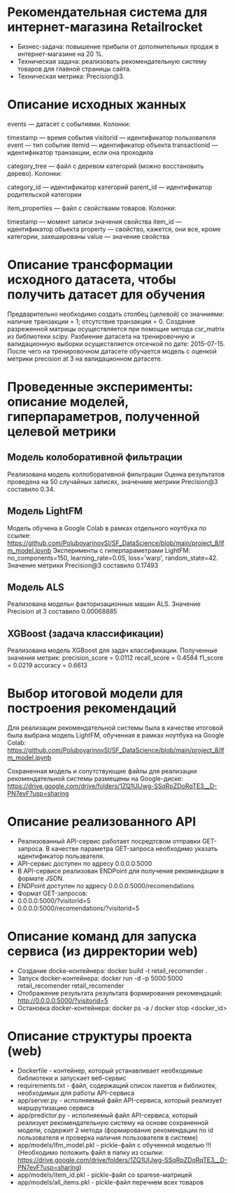 # Рекомендательная система для интернет-магазина Retailrocket
- Бизнес-задача: повышение прибыли от дополнительных продаж в интернет-магазине на 20 %.
- Техническая задача: реализовать рекомендательную систему товаров для главной страницы сайта.
- Техническая метрика: Precision@3.


# Описание исходных жанных

events — датасет с событиями. Колонки:

timestamp — время события
visitorid — идентификатор пользователя
event — тип события
itemid — идентификатор объекта
transactionid — идентификатор транзакции, если она проходила


category_tree — файл с деревом категорий (можно восстановить дерево). Колонки:

category_id — идентификатор категорий
parent_id — идентификатор родительской категории


item_properties — файл с свойствами товаров. Колонки:

timestamp — момент записи значения свойства
item_id — идентификатор объекта
property — свойство, кажется, они все, кроме категории, захешированы
value — значение свойства
    
# Описание трансформации исходного датасета, чтобы получить датасет для обучения

Предварительно необходимо создать столбец (целевой) со значниями: наличие транзакции = 1; отсутствие транзакции = 0.
Создание разреженной матрицы осуществляется при помощие метода csr_matrix из библиотеки scipy.
Разбиение датасета на тренировочную и валидационную выборки осуществляется отсечкой по дате: 2015-07-15.
После чего на тренировочном датасете обучается модель с оценкой метрики precision at 3 на валидационном датасете.


# Проведенные эксперименты: описание моделей, гиперпараметров, полученной целевой метрики

## Модель колоборативной фильтрации
Реализована модель коллоборативной фильтрации
Оценка результатов проведена на 50 случайных записях, значениие метрики Precision@3 составило 0.34.

## Модель LightFM
Модель обучена в Google Colab в рамках отдельного ноутбука по ссылке: https://github.com/PoluboyarinovSI/SF_DataScience/blob/main/project_8/lfm_model.ipynb
Эксперименты с гиперпараметрами LightFM: no_components=150, learning_rate=0.05, loss='warp', random_state=42.
Значение метрики Precision@3 составило 0.17493

## Модель ALS
Реализована модельн факторизационных машин ALS.
Значение  Precision at 3 составило 0.00068885

## XGBoost (задача классификации)
Реализована модель XGBoost для задач классификации. Полученные значения метрик:
precision_score =  0.0112
recall_score =  0.4584
f1_score =  0.0219
accuracy =  0.6613


# Выбор итоговой модели для построения рекомендаций

Для реализации рекомендательной системы была в качестве итоговой была выбрана модель LightFM, обученная в рамках ноутбука на Google Colab:
https://github.com/PoluboyarinovSI/SF_DataScience/blob/main/project_8/lfm_model.ipynb

Сохраненная модель и сопутствующие файлы для реализации рекомендательной системы размещены на Google-диске:
https://drive.google.com/drive/folders/1ZQ1UlJwg-SSqRpZDoRqTE3__D-PN7evF?usp=sharing


# Описание реализованного API

- Реализованный API-сервис работает посредтсвом отправки GET-запроса. В качестве параметра GET-запроса необходимо указать идентификатор пользвателя.
- API-сервис доступен по адресу 0.0.0.0:5000
- В API-сервисе реализован ENDPoint для получения рекомендации в формате JSON. 
- ENDPoint доступен по адресу 0.0.0.0:5000/recomendations   
- Формат GET-запросов: 
- 0.0.0.0:5000/?visitorid=5
- 0.0.0.0:5000/recomendations/?visitorid=5
    

# Описание команд для запуска сервиса (из дирректории web)

- Создание docke-контейнера: docker build -t retail_recomender .
- Запуск docker-контейнера: docker run -d -p 5000:5000 retail_recomender retail_recomender
- Отображение результата результата формирования рекомендаций: http://0.0.0.0:5000/?visitorid=5
- Остановка docker-контейнера: docker ps -a / docker stop <docker_id>


# Описание структуры проекта (web)

- Dockerfile - контейнер, который устанавливает необходимые библиотеки и запускает веб-сервис
- requirements.txt - файл, содержащий список пакетов и библиотек, необходимых для работы API-сервиса
- app/server.py - исполняемый файл API-сервиса, который реализует маршрутизацию сервиса
- app/predictor.py - исполняемый файл API-сервиса, который реализует рекомендательную систему на основе сохраненной модели,
               содержит 2 метода (формирование рекомендации по id пользователя и проверка наличия пользователя в системе)
- app/models/lfm_model.pkl - pickle-файл с обученной моделью 
!!!(Необходимо положить файл в папку из ссылки: https://drive.google.com/drive/folders/1ZQ1UlJwg-SSqRpZDoRqTE3__D-PN7evF?usp=sharing)
- app/models/item_id.pkl - pickle-файл со sparese-матрицей 
- app/models/all_items.pkl - pickle-файл перечнем всех товаров